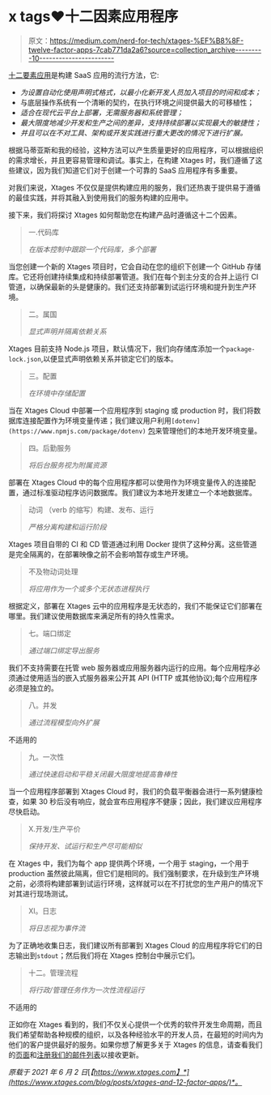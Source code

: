 # x tags❤️十二因素应用程序

> 原文：<https://medium.com/nerd-for-tech/xtages-%EF%B8%8F-twelve-factor-apps-7cab771da2a6?source=collection_archive---------10----------------------->

[十二要素应用](https://12factor.net/)是构建 SaaS 应用的流行方法，它:

*   *为设置自动化使用声明式格式，以最小化新开发人员加入项目的时间和成本；*
*   与底层操作系统有一个清晰的契约，在执行环境之间提供最大的可移植性；
*   *适合在现代云平台上部署，无需服务器和系统管理；*
*   *最大限度地减少开发和生产之间的差异，支持持续部署以实现最大的敏捷性；*
*   *并且可以在不对工具、架构或开发实践进行重大更改的情况下进行扩展。*

根据马蒂亚斯和我的经验，这种方法可以产生质量更好的应用程序，可以根据组织的需求增长，并且更容易管理和调试。事实上，在构建 Xtages 时，我们遵循了这些建议，因为我们知道它们对于创建一个可靠的 SaaS 应用程序有多重要。

对我们来说，Xtages 不仅仅是提供构建应用的服务，我们还热衷于提供易于遵循的最佳实践，并将其融入到使用我们的服务构建的应用中。

接下来，我们将探讨 Xtages 如何帮助您在构建产品时遵循这十二个因素。

> 一.代码库
> 
> *在版本控制中跟踪一个代码库，多个部署*

当您创建一个新的 Xtages 项目时，它会自动在您的组织下创建一个 GitHub 存储库。它还将创建持续集成和持续部署管道。我们在每个到主分支的合并上运行 CI 管道，以确保最新的头是健康的。我们还支持部署到试运行环境和提升到生产环境。

> 二。属国
> 
> *显式声明并隔离依赖关系*

Xtages 目前支持 Node.js 项目，默认情况下，我们向存储库添加一个`package-lock.json`,以便显式声明依赖关系并锁定它们的版本。

> 三。配置
> 
> *在环境中存储配置*

当在 Xtages Cloud 中部署一个应用程序到 staging 或 production 时，我们将数据库连接配置作为环境变量传递；我们建议用户利用`[dotenv](https://www.npmjs.com/package/dotenv)` [包](https://www.npmjs.com/package/dotenv)来管理他们的本地开发环境变量。

> 四。后勤服务
> 
> *将后台服务视为附属资源*

部署在 Xtages Cloud 中的每个应用程序都可以使用作为环境变量传入的连接配置，通过标准驱动程序访问数据库。我们建议为本地开发建立一个本地数据库。

> 动词 （verb 的缩写）构建、发布、运行
> 
> *严格分离构建和运行阶段*

Xtages 项目自带的 CI 和 CD 管道通过利用 Docker 提供了这种分离。这些管道是完全隔离的，在部署映像之前不会影响暂存或生产环境。

> 不及物动词处理
> 
> *将应用作为一个或多个无状态进程执行*

根据定义，部署在 Xtages 云中的应用程序是无状态的，我们不能保证它们部署在哪里。我们建议使用数据库来满足所有的持久性需求。

> 七。端口绑定
> 
> *通过端口绑定导出服务*

我们不支持需要在托管 web 服务器或应用服务器内运行的应用。每个应用程序必须通过使用适当的嵌入式服务器来公开其 API (HTTP 或其他协议);每个应用程序必须是独立的。

> 八。并发
> 
> *通过流程模型向外扩展*

不适用的

> 九。一次性
> 
> *通过快速启动和平稳关闭最大限度地提高鲁棒性*

当一个应用程序部署到 Xtages Cloud 时，我们的负载平衡器会进行一系列健康检查，如果 30 秒后没有响应，就会宣布应用程序不健康；因此，我们建议应用程序尽快启动。

> X.开发/生产平价
> 
> *保持开发、试运行和生产尽可能相似*

在 Xtages 中，我们为每个 app 提供两个环境，一个用于 staging，一个用于 production 虽然彼此隔离，但它们是相同的。我们强制要求，在升级到生产环境之前，必须将构建部署到试运行环境，这样就可以在不打扰您的生产用户的情况下对其进行现场测试。

> XI。日志
> 
> *将日志视为事件流*

为了正确地收集日志，我们建议所有部署到 Xtages Cloud 的应用程序将它们的日志输出到`stdout`；然后我们将在 Xtages 控制台中展示它们。

> 十二。管理流程
> 
> *将行政/管理任务作为一次性流程运行*

不适用的

正如你在 Xtages 看到的，我们不仅关心提供一个优秀的软件开发生命周期，而且我们希望帮助各种规模的组织，以及各种经验水平的开发人员，在最短的时间内为他们的客户提供最好的服务。如果你想了解更多关于 Xtages 的信息，请查看我们的[页面](https://xtages.com)和[注册我们的邮件列表](https://www.xtages.com/pricing.html#join-titlehttps://www.xtages.com/pricing.html#join-title)以接收更新。

*原载于 2021 年 6 月 2 日*[*【https://www.xtages.com】*](https://www.xtages.com/blog/posts/xtages-and-12-factor-apps/)*。*